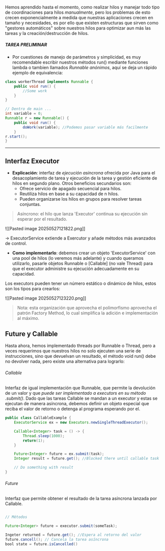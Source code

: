 Hemos aprendido hasta el momento, como realizar hilos y manejar todo tipo de coordinaciones para hilos *manualmente*, pero los problemas de esto crecen exponencialmente a medida que nuestras aplicaciones crecen en tamaño y necesidades, es por ello que existen estructuras que sirven como "gestores automáticos" sobre nuestros hilos para optimizar aun más las tareas y la creación/destrucción de hilos.

##### TAREA PRELIMINAR
- Por cuestiones de manejo de parámetros y  simplicidad, es muy recomendable escribir nuestros métodos run() mediante funciones lambda o tambien llamados *Runnable anónimos*, aquí se deja un rápido ejemplo de equivalencia:

``` Java
class workerThread implements Runnable {
	public void run() {
		//Some work
	}
}

// Dentro de main ...
int variable = 0;
Runnable r = new Runnable() {
	public void run() {
		doWork(variable); //Podemos pasar variable más facilmente
	}
r.start();
}
```

---

## Interfaz Executor
- **Explicación**: interfaz de *ejecución asíncrona* ofrecida por Java para el desacoplamiento de tarea y ejecución de la tarea y gestión eficiente de hilos en segundo plano. Otros beneficios secundarios son:
	- Ofrece servicio de apagado secuencial para hilos.
	- Reutiliza hilos en base a su capacidad de n hilos.
	- Pueden organizarse los hilos en grupos para resolver tareas conjuntas.

> Asíncrono: el hilo que lanza 'Executor' continua su ejecución sin esperar por el resultado.

![[Pasted image 20250527121822.png]]

-> ExecutorService extiende a Exercutor y añade métodos más avanzados de control.

- **Como implementarlo**: debemos crear un objeto 'ExecutorService' con una pool de hilos (lo veremos más adelante) y cuando queramos utilizarlo, pasarle objetos Runnable o [Callable] (no vale Thread) para que el executor administre su ejecución adecuadamente en su capacidad.

Los executors pueden tener un número estático o dinámico de hilos, estos son los tipos para crearlos: 

![[Pasted image 20250527123220.png]]

> Nota: esta organización que aprovecha el polimorfismo aprovecha el patrón Factory Method, lo cual simplifica la adición e implementación al máximo.

## Future y Callable
Hasta ahora, hemos implementado threads por Runnable o Thread, pero a veces requerimos que nuestros hilos no solo ejecuten una serie de instrucciones, sino que devuelvan un resultado, el método void run() debe no devolver nada, pero existe una alternativa para lograrlo:

###### Callable
Interfaz de igual implementación que Runnable, que permite la devolución de un valor y que *puede ser implementado a executors en su método .submit()*. Dado que las tareas Callable se mandan a un executor y estas se ejecutan de manera asíncrona, debemos definir un objeto especial que reciba el valor de retorno o detenga al programa esperando por el.

```Java
public class CallableExample {
	ExecutorService ex = new Executors.newSingleThreadExecutor();

	Callable<Integer> task = () -> {
		Thread.sleep(1000);
		return(1);
	}

	Future<Integer> future = ex.submit(task);
	Integer result = future.get(); //Blocked there until callable task is done

	// Do something with result
}
```

###### Future
Interfaz que permite obtener el resultado de la tarea asíncrona lanzada por Callable.

``` Java

// Métodos

Future<Integer> future = executor.submit(someTask);

Ingeter returned = future.get(); //Espera al retorno del valor
future.cancell(); // Cancela la tarea asíncrona
bool state = future.isCancelled()
```